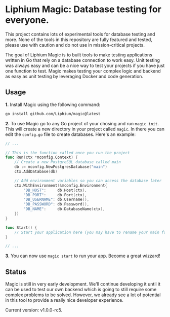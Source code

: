 # Liphium Magic: Database testing for everyone.

This project contains lots of experimental tools for database testing and more. None of the tools in this repository are fully featured and tested, please use with caution and do not use in mission-critical projects.

The goal of Liphium Magic is to built tools to make testing applications written in Go that rely on a database connection to work easy. Unit testing was always easy and can be a nice way to test your projects if you have just one function to test. Magic makes testing your complex logic and backend as easy as unit testing by leveraging Docker and code generation.

## Usage

**1.** Install Magic using the following command:

```sh
go install github.com/Liphium/magic@latest
```

**2.** To use Magic go to any Go project of your chosing and run `magic init`. This will create a new directory in your project called `magic`. In there you can edit the `config.go` file to create databases. Here's an example:

```go
// ...

// This is the function called once you run the project
func Run(ctx *mconfig.Context) {
	// Create a new PostgreSQL database called main
	db := mconfig.NewPostgresDatabase("main")
	ctx.AddDatabase(db)

	// Add environment variables so you can access the database later
	ctx.WithEnvironment(&mconfig.Environment{
		"DB_HOST":     db.Host(ctx),
		"DB_PORT":     db.Port(ctx),
		"DB_USERNAME": db.Username(),
		"DB_PASSWORD": db.Password(),
		"DB_NAME":     db.DatabaseName(ctx),
	})
}

func Start() {
    // Start your application here (you may have to rename your main function or move it to a different module, sorry, otherwise Magic can't work)
}

// ...
```

**3.** You can now use `magic start` to run your app. Become a great wizzard!

## Status

Magic is still in very early development. We'll continue developing it until it can be used to test our own backend which is going to still require some complex problems to be solved. However, we already see a lot of potential in this tool to provide a really nice developer experience.

Current version: v1.0.0-rc5.
